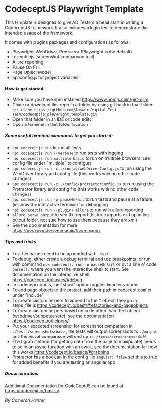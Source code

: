 # CodeceptJS Playwright Template  

This template is designed to give AD Testers a head start in writing a CodeceptJS framework. It also includes a login test to demonstrate the intended usage of the framework.  

It comes with plugins packages and configurations as follows:  
- Playwright, WebDriver, Protractor (Playwright is the default)
- resemblejs (screenshot comparison tool)
- Allure reporting
- Pause On Fail
- Page Object Model
- appconfig.js for project variables

#### How to get started
- Make sure you have npm installed https://www.npmjs.com/get-npm
- Clone or download this repo to a folder by using git bash in that folder `git clone https://github.com/Answer-Digital-Test-Team/codeceptjs_playwright_template.git`
- Open that folder in an IDE or code editor
- Open a terminal in that folder location

##### Some useful terminal commands to get you started:  
- `npx codeceptjs run` to run all tests
- `npx codeceptjs run --verbose` to run tests with logging
- `npx codeceptjs run-multiple basic` to run on multiple browsers, see config file under "multiple" to configure
- `npx codeceptjs run -c ./config/webDriverConfig.js` to run using the WebDriver library and config file (this works with no other code changes)
- `npx codeceptjs run -c ./config/protractorConfig.js` to run using the Protractor library and config file (this works with no other code changes)
- `npx codeceptjs run -p pauseOnFail` to run tests and pause at a failure (ie show the interactive terminal) for debugging
- `npx codeceptjs run --plugins allure` to run with allure reporting
- `allure serve output` to see the report (historic reports end up in the output folder, not sure how to use them because they are xml)
- See the documentation for more https://codecept.io/commands/#commands


##### Tips and tricks
- Test file names need to be appended with `_test`
- To debug, either create a debug terminal and use breakpoints, or run with command `npx codeceptjs run -p pauseOnFail` or put a line of code `pause();` where you want the interactive shell to start. See documentation on the interactive shell. https://codecept.io/basics/#debug
- In codecept.conf.js, the "show" option toggles headless mode
- To add page objects to the project, add their path in codecept.conf.js under "include"
- To create custom helpers to append to the `I` object, they go in steps_file.js https://codecept.io/best/#refactoring-and-pageobjects
- To create custom helpers based on code other than the I object (webdriver/puppeteer/etc), see the documentation https://codecept.io/helpers/
- Put your expected screenshot for screenshot comparison in `./tests/screenshots/base`  , the tests will output screenshots to `./output` and the visual comparison will end up in `./tests/screenshots/diff`
- The I.grab method (for getting data from the page to manipulate) needs to be in an async function with an await, see the documentation for how this works https://codecept.io/basics/#grabbing
- Protractor has a boolean in the config file `angular: false` set this to true for added benefits if you are testing an angular app 

##### Documentation:  
Additional Documentation for CodeCeptJS can be found at https://codecept.io/basics/. 

*By Cameron Hunter*  

